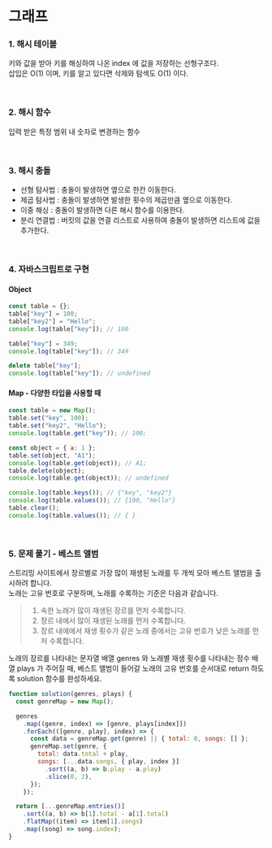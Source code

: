 # 그래프

### 1. 해시 테이블

키와 값을 받아 키를 해싱하여 나온 index 에 값을 저장하는 선형구조다.  
삽입은 O(1) 이며, 키를 알고 있다면 삭제와 탐색도 O(1) 이다.

<br/>

### 2. 해시 함수

입력 받은 특정 범위 내 숫자로 변경하는 함수

<br/>

### 3. 해시 충돌

- 선형 탐사법 : 충돌이 발생하면 옆으로 한칸 이동한다.
- 제곱 탐사법 : 충돌이 발생하면 발생한 횟수의 제곱만큼 옆으로 이동한다.
- 이중 해싱 : 충돌이 발생하면 다른 해시 함수를 이용한다.
- 분리 연결법 : 버킷의 값을 연결 리스트로 사용하여 충돌이 발생하면 리스트에 값을 추가한다.

<br/>

### 4. 자바스크립트로 구현

#### Object

```javascript
const table = {};
table["key"] = 100;
table["key2"] = "Hello";
console.log(table["key"]); // 100

table["key"] = 349;
console.log(table["key"]); // 349

delete table["key"];
console.log(table["key"]); // undefined
```

#### Map - 다양한 타입을 사용할 때

```javascript
const table = new Map();
table.set("key", 100);
table.set("key2", "Hello");
console.log(table.get("key")); // 100;

const object = { a: 1 };
table.set(object, "A1");
console.log(table.get(object)); // A1;
table.delete(object);
console.log(table.get(object)); // undefined

console.log(table.keys()); // {"key", "key2"}
console.log(table.values()); // {100, "Hello"}
table.clear();
console.log(table.values()); // { }
```

<br/>

### 5. 문제 풀기 - 베스트 앨범

스트리밍 사이트에서 장르별로 가장 많이 재생된 노래를 두 개씩 모아 베스트 앨범을 출시하려 합니다.  
노래는 고유 번호로 구분하며, 노래를 수록하는 기준은 다음과 같습니다.

> 1. 속한 노래가 많이 재생된 장르를 먼저 수록합니다.
> 2. 장르 내에서 많이 재생된 노래를 먼저 수록합니다.
> 3. 장르 내에에서 재생 횟수가 같은 노래 중에서는 고유 번호가 낮은 노래를 먼저 수록합니다.

노래의 장르를 나타내는 문자열 배열 genres 와 노래별 재생 횟수를 나타내는 정수 배열 plays 가 주어질 때,
베스트 앨범이 들어갈 노래의 고유 번호를 순서대로 return 하도록 solution 함수를 완성하세요.

```javascript
function solution(genres, plays) {
  const genreMap = new Map();

  genres
    .map((genre, index) => [genre, plays[index]])
    .forEach(([genre, play], index) => {
      const data = genreMap.get(genre) || { total: 0, songs: [] };
      genreMap.set(genre, {
        total: data.total + play,
        songs: [...data.songs, { play, index }]
          .sort((a, b) => b.play - a.play)
          .slice(0, 2),
      });
    });

  return [...genreMap.entries()]
    .sort((a, b) => b[1].total - a[1].total)
    .flatMap((item) => item[1].songs)
    .map((song) => song.index);
}
```

<br />

